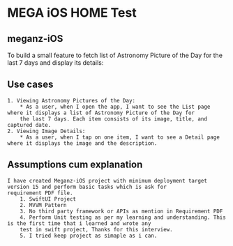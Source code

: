 # MEGA iOS HOME Test 

## meganz-iOS
To build a small feature to fetch list of Astronomy Picture of the Day for the last 7 days and display its details:

## Use cases
    1. Viewing Astronomy Pictures of the Day:
        * As a user, when I open the app, I want to see the List page where it displays a list of Astronomy Picture of the Day for
        the last 7 days. Each item consists of its image, title, and captured date. 
    2. Viewing Image Details:
        * As a user, when I tap on one item, I want to see a Detail page where it displays the image and the description.

## Assumptions cum explanation
    I have created Meganz-iOS project with minimum deployment target version 15 and perform basic tasks which is ask for 
    requirement PDF file. 
        1. SwiftUI Project 
        2. MVVM Pattern
        3. No third party framework or APIs as mention in Requirement PDF
        4. Perform Unit testing as per my learning and understanding. This is the first time that i learned and wrote any 
        test in swift project, Thanks for this interview. 
        5. I tried keep project as simaple as i can.
    
